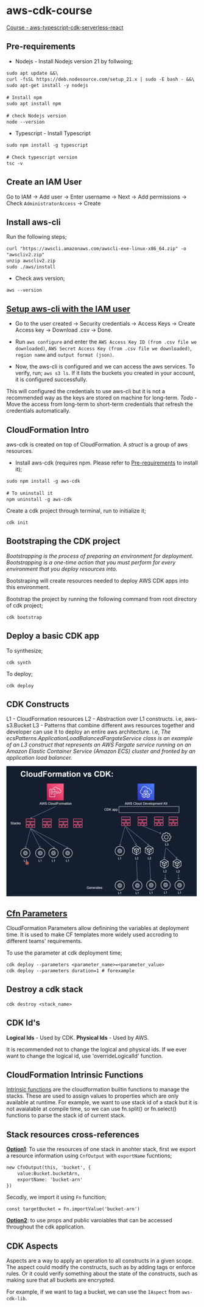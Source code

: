 # aws-cdk-course

[Course - aws-typescript-cdk-serverless-react](https://www.udemy.com/course/aws-typescript-cdk-serverless-react/)

## Pre-requirements
- Nodejs - Install Nodejs version 21  by follwoing;
```
sudo apt update &&\
curl -fsSL https://deb.nodesource.com/setup_21.x | sudo -E bash - &&\
sudo apt-get install -y nodejs

# Install npm
sudo apt install npm

# check Nodejs version
node --version
```

- Typescript - Install Typescript
```
sudo npm install -g typescript

# Check typescript version
tsc -v
```

## Create an IAM User
Go to IAM -> Add user -> Enter username -> Next ->  Add permissions -> Check `AdministratorAccess` -> Create

## Install aws-cli
Run the following steps;
```
curl "https://awscli.amazonaws.com/awscli-exe-linux-x86_64.zip" -o "awscliv2.zip"
unzip awscliv2.zip
sudo ./aws/install
```
- Check aws version;
```
aws --version
```

## [Setup aws-cli with the IAM user](https://docs.aws.amazon.com/cli/latest/userguide/cli-authentication-user.html)
- Go to the user created -> Security credentials -> Access Keys -> Create Access key -> Download .csv -> Done.
- Run `aws configure` and enter the `AWS Access Key ID (from .csv file we downloaded)`, `AWS Secret Access Key (from .csv file we downloaded)`, `region name` and `output format (json)`. 

- Now, the aws-cli is configured and we can access the aws services. To verify, run; `aws s3 ls`. If it lists the buckets you created in your account, it is configured successfully. 

This will configured the credentials to use aws-cli but it is not a recommended way as the keys are stored on machine for long-term.
*Todo* - Move the access from long-term to short-term credentials that refresh the credentials automatically. 

## CloudFormation Intro
aws-cdk is created on top of CloudFormation. A *struct* is a group of aws resources. 
- Install aws-cdk (requires npm. Please refer to [Pre-requirements](#pre-requirements) to install it);
```
sudo npm install -g aws-cdk

# To uninstall it
npm uninstall -g aws-cdk
```

Create a cdk project through terminal, run to initialize it;
```
cdk init
```

## Bootstraping the CDK project
*Bootstrapping is the process of preparing an environment for deployment. Bootstrapping is a one-time action that you must perform for every environment that you deploy resources into.*

Bootstraping will create resources needed to deploy AWS CDK apps into this environment.

Bootstrap the project by running the following command from root directory of cdk project;
```
cdk bootstrap
```

## Deploy a basic CDK app
To synthesize;
```
cdk synth
```

To deploy;
```
cdk deploy
```

## CDK Constructs
L1 - CloudFormation resources
L2 - Abstraction over L1 constructs. i.e, aws-s3.Bucket
L3 - Patterns that combine different aws resources together and developer can use it to deploy an entire aws architecture. i.e, *The ecsPatterns.ApplicationLoadBalancedFargateService class is an example of an L3 construct that represents an AWS Fargate service running on an Amazon Elastic Container Service (Amazon ECS) cluster and fronted by an application load balancer.*

<img src="constructs.png" alt="drawing" width="500"/>

## [Cfn Parameters](https://docs.aws.amazon.com/cdk/v2/guide/parameters.html#parameters-about)
CloudFormation Parameters allow definining the variables at deployment time. It is used to make CF templates more widely used accroding to different teams' requirements.

To use the parameter at cdk deployment time;
```
cdk deploy --parameters <parameter_name>=<parameter_value>
cdk deploy --parameters duration=1 # forexample
```

## Destroy a cdk stack
```
cdk destroy <stack_name>
```

## CDK Id's
**Logical Ids** - Used by CDK.
**Physical Ids** - Used by AWS.

It is recommended not to change the logical and physical ids. If we ever want to change the logical id, use 'overrideLogicalId' function.

## CloudFormation Intrinsic Functions
[Intrinsic functions](https://docs.aws.amazon.com/AWSCloudFormation/latest/UserGuide/intrinsic-function-reference.html) are the cloudformation builtin functions to manage the stacks. These are used to assign values to properties which are only available at runtime. For example, we want to use stack id of a stack but it is not avaialable at compile time, so we can use fn.split() or fn.select() functions to parse the stack id of current stack.

## Stack resources cross-references
**[Option1](https://github.com/alexhddev/CDK-course-resources/commit/a3a644661f3019453ef1540ddc45bbc640b7fe31)**: To use the resources of one stack in anohter stack, first we export a resource information using `CnfOutput` with `exportName` fucntions;
```
new CfnOutput(this, 'bucket', {
    value:Bucket.bucketArn,
    exportName: 'bucket-arn'
})
```

Secodly, we import it using `Fn` funcition;
```
const targetBucket = Fn.importValue('bucket-arn')
```

**[Option2](https://github.com/alexhddev/CDK-course-resources/commit/79e2f42436704f5bd9b3cc47deb7adcfbe7c4784)**: to use props and public varoiables that can be accessed throughout the cdk application.

## CDK Aspects
Aspects are a way to apply an operation to all constructs in a given scope. The aspect could modify the constructs, such as by adding tags or enforce rules. Or it could verify something about the state of the constructs, such as making sure that all buckets are encrypted.

For example, if we want to tag a bucket, we can use the `IAspect` from `aws-cdk-lib`.
